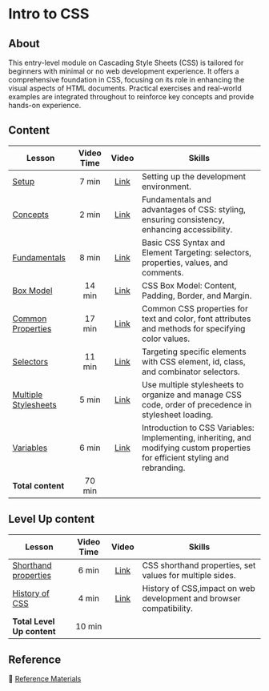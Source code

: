 <h1>
  <span class="prefix"></span>
  <span class="headline">Intro to CSS</span>
</h1>

## About

This entry-level module on Cascading Style Sheets (CSS) is tailored for beginners with minimal or no web development experience. It offers a comprehensive foundation in CSS, focusing on its role in enhancing the visual aspects of HTML documents. Practical exercises and real-world examples are integrated throughout to reinforce key concepts and provide hands-on experience.

## Content

| Lesson                                                    | Video Time |                            Video                             | Skills                                                                                                                         |
| --------------------------------------------------------- | :--------: | :----------------------------------------------------------: | ------------------------------------------------------------------------------------------------------------------------------ |
| [Setup](./setup/README.md)                               |   7 min    | [Link](https://generalassembly.wistia.com/medias/2ntczlx5nx) | Setting up the development environment.                                                                                        |
| [Concepts](./concepts/README.md)                         |   2 min    | [Link](https://generalassembly.wistia.com/medias/6beevzf8ps) | Fundamentals and advantages of CSS: styling, ensuring consistency, enhancing accessibility.                                    |
| [Fundamentals](./fundamentals/README.md)                 |   8 min    | [Link](https://generalassembly.wistia.com/medias/sax0bgkflw) | Basic CSS Syntax and Element Targeting: selectors, properties, values, and comments.                                           |
| [Box Model](./box-model/README.md)                       |   14 min   | [Link](https://generalassembly.wistia.com/medias/3a9yhghf86) | CSS Box Model: Content, Padding, Border, and Margin.                                                                           |
| [Common Properties](./common-properties/README.md)       |   17 min   | [Link](https://generalassembly.wistia.com/medias/r2wxe6miot) | Common CSS properties for text and color, font attributes and methods for specifying color values.                             |
| [Selectors](./selectors/README.md)                       |   11 min   | [Link](https://generalassembly.wistia.com/medias/i2byquoyfi) | Targeting specific elements with CSS element, id, class, and combinator selectors.                                             |
| [Multiple Stylesheets](./multiple-stylesheets/README.md) |   5 min    | [Link](https://generalassembly.wistia.com/medias/6j5xhpda6r) | Use multiple stylesheets to organize and manage CSS code, order of precedence in stylesheet loading.                           |
| [Variables](./variables/README.md)                       |   6 min    | [Link](https://generalassembly.wistia.com/medias/sb9otxdcf1) | Introduction to CSS Variables: Implementing, inheriting, and modifying custom properties for efficient styling and rebranding. |
| **Total content**                                         |   70 min   |                                                              |                                                                                                                                |

## Level Up content

| Lesson                                                    | Video Time |                            Video                             | Skills                                                              |
| --------------------------------------------------------- | :--------: | :----------------------------------------------------------: | ------------------------------------------------------------------- |
| [Shorthand properties](./shorthand-properties/README.md) |   6 min    | [Link](https://generalassembly.wistia.com/medias/8slj8e90us) | CSS shorthand properties, set values for multiple sides.            |
| [History of CSS](./history/README.md)                    |   4 min    | [Link](https://generalassembly.wistia.com/medias/2h3my6td94) | History of CSS,impact on web development and browser compatibility. |
| **Total Level Up content**                                |   10 min   |                                                              |                                                                     |

## Reference

📖 [Reference Materials](./references/README.md)

